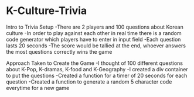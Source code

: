 # K-Culture-Trivia
Intro to Trivia Setup
-There are 2 players and 100 questions about Korean culture
-In order to play against each other in real time there is a random code generator which players have to enter in input field
-Each question lasts 20 seconds
-The score would be tallied at the end, whoever answers the most questions correctly wins the game

Approach Taken to Create the Game
-I thought of 100 different questions about K-Pop, K-dramas, K-food and K-Geography
-I created a div container to put the questions
-Created a function for a timer of 20 seconds for each question
-Created a function to generate a random 5 character code everytime for a new game
